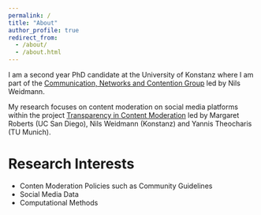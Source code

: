 ```yaml
---
permalink: /
title: "About"
author_profile: true
redirect_from: 
  - /about/
  - /about.html
---
```


I am a second year PhD candidate at the University of Konstanz where I am part of the [Communication, Networks and Contention Group](https://www.polver.uni-konstanz.de/cnc/) led by Nils Weidmann. 

My research focuses on content moderation on social media platforms within the project [Transparency in Content Moderation](https://www.polver.uni-konstanz.de/cnc/news/details/es-geht-um-den-umgang-mit-falschinformationen-und-hassbotschaften/) led by Margaret Roberts (UC San Diego), Nils Weidmann (Konstanz) and Yannis Theocharis (TU Munich). 


Research Interests
======
* Conten Moderation Policies such as Community Guidelines
* Social Media Data
* Computational Methods
